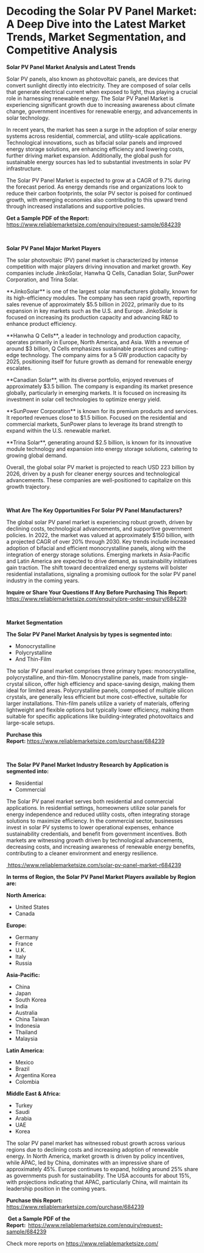 <p><h1>Decoding the Solar PV Panel Market: A Deep Dive into the Latest Market Trends, Market Segmentation, and Competitive Analysis</h1></p><p><strong>Solar PV Panel Market Analysis and Latest Trends</strong></p>
<p><p>Solar PV panels, also known as photovoltaic panels, are devices that convert sunlight directly into electricity. They are composed of solar cells that generate electrical current when exposed to light, thus playing a crucial role in harnessing renewable energy. The Solar PV Panel Market is experiencing significant growth due to increasing awareness about climate change, government incentives for renewable energy, and advancements in solar technology.</p><p>In recent years, the market has seen a surge in the adoption of solar energy systems across residential, commercial, and utility-scale applications. Technological innovations, such as bifacial solar panels and improved energy storage solutions, are enhancing efficiency and lowering costs, further driving market expansion. Additionally, the global push for sustainable energy sources has led to substantial investments in solar PV infrastructure.</p><p>The Solar PV Panel Market is expected to grow at a CAGR of 9.7% during the forecast period. As energy demands rise and organizations look to reduce their carbon footprints, the solar PV sector is poised for continued growth, with emerging economies also contributing to this upward trend through increased installations and supportive policies.</p></p>
<p><strong>Get a Sample PDF of the Report:&nbsp;</strong> <a href="https://www.reliablemarketsize.com/enquiry/request-sample/684239?utm_campaign=2759&utm_medium=2&utm_source=Github&utm_content=ia&utm_term=29032025&utm_id=solar-pv-panel">https://www.reliablemarketsize.com/enquiry/request-sample/684239</a></p>
<p>&nbsp;</p>
<p><strong>Solar PV Panel Major Market Players</strong></p>
<p><p>The solar photovoltaic (PV) panel market is characterized by intense competition with major players driving innovation and market growth. Key companies include JinkoSolar, Hanwha Q Cells, Canadian Solar, SunPower Corporation, and Trina Solar.</p><p>**JinkoSolar** is one of the largest solar manufacturers globally, known for its high-efficiency modules. The company has seen rapid growth, reporting sales revenue of approximately $5.5 billion in 2022, primarily due to its expansion in key markets such as the U.S. and Europe. JinkoSolar is focused on increasing its production capacity and advancing R&D to enhance product efficiency.</p><p>**Hanwha Q Cells**, a leader in technology and production capacity, operates primarily in Europe, North America, and Asia. With a revenue of around $3 billion, Q Cells emphasizes sustainable practices and cutting-edge technology. The company aims for a 5 GW production capacity by 2025, positioning itself for future growth as demand for renewable energy escalates.</p><p>**Canadian Solar**, with its diverse portfolio, enjoyed revenues of approximately $3.5 billion. The company is expanding its market presence globally, particularly in emerging markets. It is focused on increasing its investment in solar cell technologies to optimize energy yield.</p><p>**SunPower Corporation** is known for its premium products and services. It reported revenues close to $1.5 billion. Focused on the residential and commercial markets, SunPower plans to leverage its brand strength to expand within the U.S. renewable market.</p><p>**Trina Solar**, generating around $2.5 billion, is known for its innovative module technology and expansion into energy storage solutions, catering to growing global demand.</p><p>Overall, the global solar PV market is projected to reach USD 223 billion by 2026, driven by a push for cleaner energy sources and technological advancements. These companies are well-positioned to capitalize on this growth trajectory.</p></p>
<p>&nbsp;</p>
<p><strong>What Are The Key Opportunities For Solar PV Panel Manufacturers?</strong></p>
<p><p>The global solar PV panel market is experiencing robust growth, driven by declining costs, technological advancements, and supportive government policies. In 2022, the market was valued at approximately $150 billion, with a projected CAGR of over 20% through 2030. Key trends include increased adoption of bifacial and efficient monocrystalline panels, along with the integration of energy storage solutions. Emerging markets in Asia-Pacific and Latin America are expected to drive demand, as sustainability initiatives gain traction. The shift toward decentralized energy systems will bolster residential installations, signaling a promising outlook for the solar PV panel industry in the coming years.</p></p>
<p><strong>Inquire or Share Your Questions If Any Before Purchasing This Report:</strong> <a href="https://www.reliablemarketsize.com/enquiry/pre-order-enquiry/684239?utm_campaign=2759&utm_medium=2&utm_source=Github&utm_content=ia&utm_term=29032025&utm_id=solar-pv-panel">https://www.reliablemarketsize.com/enquiry/pre-order-enquiry/684239</a></p>
<p>&nbsp;</p>
<p><strong>Market Segmentation</strong></p>
<p><strong>The Solar PV Panel Market Analysis by types is segmented into:</strong></p>
<p><ul><li>Monocrystalline</li><li>Polycrystalline</li><li>And Thin-Film</li></ul></p>
<p><p>The solar PV panel market comprises three primary types: monocrystalline, polycrystalline, and thin-film. Monocrystalline panels, made from single-crystal silicon, offer high efficiency and space-saving design, making them ideal for limited areas. Polycrystalline panels, composed of multiple silicon crystals, are generally less efficient but more cost-effective, suitable for larger installations. Thin-film panels utilize a variety of materials, offering lightweight and flexible options but typically lower efficiency, making them suitable for specific applications like building-integrated photovoltaics and large-scale setups.</p></p>
<p><strong>Purchase this Report:&nbsp;</strong><a href="https://www.reliablemarketsize.com/purchase/684239?utm_campaign=2759&utm_medium=2&utm_source=Github&utm_content=ia&utm_term=29032025&utm_id=solar-pv-panel">https://www.reliablemarketsize.com/purchase/684239</a></p>
<p>&nbsp;</p>
<p><strong>The Solar PV Panel Market Industry Research by Application is segmented into:</strong></p>
<p><ul><li>Residential</li><li>Commercial</li></ul></p>
<p><p>The Solar PV panel market serves both residential and commercial applications. In residential settings, homeowners utilize solar panels for energy independence and reduced utility costs, often integrating storage solutions to maximize efficiency. In the commercial sector, businesses invest in solar PV systems to lower operational expenses, enhance sustainability credentials, and benefit from government incentives. Both markets are witnessing growth driven by technological advancements, decreasing costs, and increasing awareness of renewable energy benefits, contributing to a cleaner environment and energy resilience.</p></p>
<p><a href="https://www.reliablemarketsize.com/solar-pv-panel-market-r684239?utm_campaign=2759&utm_medium=2&utm_source=Github&utm_content=ia&utm_term=29032025&utm_id=solar-pv-panel">&nbsp;https://www.reliablemarketsize.com/solar-pv-panel-market-r684239</a></p>
<p><strong>In terms of Region, the Solar PV Panel Market Players available by Region are:</strong></p>
<p>
    <p> <strong> North America: </strong>
        <ul>
            <li>United States</li>
            <li>Canada</li>
        </ul>
        </p> 
    <p> <strong> Europe: </strong>
        <ul>
            <li>Germany</li>
            <li>France</li>
            <li>U.K.</li>
            <li>Italy</li>
            <li>Russia</li>
        </ul>
        </p> 
    <p> <strong> Asia-Pacific: </strong>
        <ul>
            <li>China</li>
            <li>Japan</li>
            <li>South Korea</li>
            <li>India</li>
            <li>Australia</li>
            <li>China Taiwan</li>
            <li>Indonesia</li>
            <li>Thailand</li>
            <li>Malaysia</li>
        </ul>
        </p> 
    <p> <strong> Latin America: </strong>
        <ul>
            <li>Mexico</li>
            <li>Brazil</li>
            <li>Argentina Korea</li>
            <li>Colombia</li>
        </ul>
        </p> 
    <p> <strong> Middle East & Africa: </strong>
        <ul>
            <li>Turkey</li>
            <li>Saudi</li>
            <li>Arabia</li>
            <li>UAE</li>
            <li>Korea</li>
        </ul>
    </p>
    </p>
<p><p>The solar PV panel market has witnessed robust growth across various regions due to declining costs and increasing adoption of renewable energy. In North America, market growth is driven by policy incentives, while APAC, led by China, dominates with an impressive share of approximately 45%. Europe continues to expand, holding around 25% share as governments push for sustainability. The USA accounts for about 15%, with projections indicating that APAC, particularly China, will maintain its leadership position in the coming years.</p></p>
<p><strong>Purchase this Report: </strong><a href="https://www.reliablemarketsize.com/purchase/684239?utm_campaign=2759&utm_medium=2&utm_source=Github&utm_content=ia&utm_term=29032025&utm_id=solar-pv-panel">https://www.reliablemarketsize.com/purchase/684239</a></p>
<p>&nbsp;<strong>Get a Sample PDF of the Report:&nbsp;&nbsp;</strong><a href="https://www.reliablemarketsize.com/enquiry/request-sample/684239?utm_campaign=2759&utm_medium=2&utm_source=Github&utm_content=ia&utm_term=29032025&utm_id=solar-pv-panel">https://www.reliablemarketsize.com/enquiry/request-sample/684239</a></p>
<p><strong></strong></p>
<p>Check more reports on <a href="https://www.reliablemarketsize.com/?utm_campaign=2759&utm_medium=2&utm_source=Github&utm_content=ia&utm_term=29032025&utm_id=solar-pv-panel">https://www.reliablemarketsize.com/</a></p>